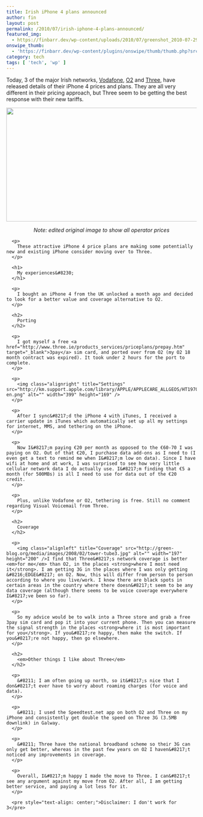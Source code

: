 ```yaml
---
title: Irish iPhone 4 plans announced
author: fin
layout: post
permalink: /2010/07/irish-iphone-4-plans-announced/
featured_img:
  - https://finbarr.dev/wp-content/uploads/2010/07/greenshot_2010-07-29_09-05-39.png
onswipe_thumb:
  - 'https://finbarr.dev/wp-content/plugins/onswipe/thumb/thumb.php?src=https://finbarr.dev/wp-content/uploads/2010/07/greenshot_2010-07-29_09-13-05.png&amp;w=600&amp;h=800&amp;zc=1&amp;q=75&amp;f=0'
category: tech
tags: [ 'tech', 'wp' ]
---
```

Today, 3 of the major Irish networks, [Vodafone][1], [O2][2] and [Three][3], have released details of their iPhone 4 prices and plans.<!--more Get better service, and pay less--> They are all very different in their pricing approach, but Three seem to be getting the best response with their new tariffs.

<p style="text-align: center;">
  <a rel="shadowbox" href="https://finbarr.dev/wp-content/uploads/2010/07/greenshot_2010-07-29_09-13-05.png"><img class="size-full wp-image-459 aligncenter" title="Comparison Chart" src="https://finbarr.dev/wp-content/uploads/2010/07/greenshot_2010-07-29_09-05-39.png" alt="" width="640" height="301" /></a>
</p>

<p style="text-align: center;">
  <p style="text-align: center;">
    <p style="text-align: center;">
      <p style="text-align: center;">
        <em>Note: edited original image to show all operator prices</em>
      </p>

      <p>
        These attractive iPhone 4 price plans are making some potentially new and existing iPhone consider moving over to Three.
      </p>

      <h1>
        My experiences&#8230;
      </h1>

      <p>
        I bought an iPhone 4 from the UK unlocked a month ago and decided to look for a better value and coverage alternative to O2.
      </p>

      <h2>
        Porting
      </h2>

      <p>
        I got myself a free <a href="http://www.three.ie/products_services/priceplans/prepay.htm" target="_blank">3pay</a> sim card, and ported over from O2 (my O2 18 month contract was expired). It took under 2 hours for the port to complete.
      </p>

      <p>
        <img class="alignright" title="Settings" src="http://km.support.apple.com/library/APPLE/APPLECARE_ALLGEOS/HT1970/HT1970_01-en.png" alt="" width="399" height="169" />
      </p>

      <p>
        After I sync&#8217;d the iPhone 4 with iTunes, I received a carrier update in iTunes which automatically set up all my settings for internet, MMS, and tethering on the iPhone.
      </p>

      <p>
        Now I&#8217;m paying €20 per month as opposed to the €60-70 I was paying on O2. Out of that €20, I purchase data add-ons as I need to (I even get a text to remind me when I&#8217;m low on data). Since I have wifi at home and at work, I was surprised to see how very little cellular network data I do actually use. I&#8217;m finding that €5 a month (for 500MBs) is all I need to use for data out of the €20 credit.
      </p>

      <p>
        Plus, unlike Vodafone or O2, tethering is free. Still no comment regarding Visual Voicemail from Three.
      </p>

      <h2>
        Coverage
      </h2>

      <p>
        <img class="alignleft" title="Coverage" src="http://green-blog.org/media/images/2008/02/tower-tube3.jpg" alt="" width="197" height="200" />I find that Three&#8217;s network coverage is better <em>for me</em> than O2, in the places <strong>where I most need it</strong>. I am getting 3G in the places where I was only getting &#8216;EDGE&#8217; on O2. Now, this will differ from person to person according to where you live/work. I know there are black spots in certain areas in the country where there doesn&#8217;t seem to be any data coverage (although there seems to be voice coverage everywhere I&#8217;ve been so far).
      </p>

      <p>
        So my advice would be to walk into a Three store and grab a free 3pay sim card and pop it into your current phone. Then you can measure the signal strength in the places <strong>where it is most important for you</strong>. If you&#8217;re happy, then make the switch. If you&#8217;re not happy, then go elsewhere.
      </p>

      <h2>
        <em>Other things I like about Three</em>
      </h2>

      <p>
        &#8211; I am often going up north, so it&#8217;s nice that I don&#8217;t ever have to worry about roaming charges (for voice and data).
      </p>

      <p>
        &#8211; I used the Speedtest.net app on both O2 and Three on my iPhone and consistently get double the speed on Three 3G (3.5MB downlink) in Galway.
      </p>

      <p>
        &#8211; Three have the national broadband scheme so their 3G can only get better, whereas in the past few years on O2 I haven&#8217;t noticed any improvements in coverage.
      </p>

      <p>
        Overall, I&#8217;m happy I made the move to Three. I can&#8217;t see any argument against my move from O2. After all, I am getting better service, and paying a lot less for it.
      </p>

      <pre style="text-align: center;">Disclaimer: I don't work for 3</pre>

 [1]: http://www.vodafone.ie/iphone/paymonthly
 [2]: http://www.o2online.ie/shop/phones/iphone/iphone-4/
 [3]: http://three.ie/iphone/index.htm
